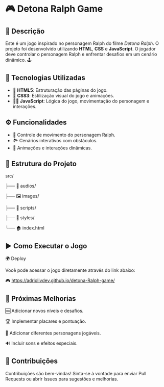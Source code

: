 # 🎮 Detona Ralph Game

## 📝 Descrição
Este é um jogo inspirado no personagem Ralph do filme *Detona Ralph*. O projeto foi desenvolvido utilizando **HTML**, **CSS** e **JavaScript**. O jogador deve controlar o personagem Ralph e enfrentar desafios em um cenário dinâmico. 🕹️

## 🚀 Tecnologias Utilizadas
- 🧱 **HTML5**: Estruturação das páginas do jogo.
- 🎨 **CSS3**: Estilização visual do jogo e animações.
- 🧑‍💻 **JavaScript**: Lógica do jogo, movimentação do personagem e interações.

## ⚙️ Funcionalidades
- 👾 Controle de movimento do personagem Ralph.
- 🏞️ Cenários interativos com obstáculos.
- 🎉 Animações e interações dinâmicas.

## 📁 Estrutura do Projeto
src/

├── 🎵 audios/

├── 🖼️ images/

├── 📜 scripts/

├── 🎨 styles/

└── 🏠 index.html

## ▶️ Como Executar o Jogo
🌍 Deploy

Você pode acessar o jogo diretamente através do link abaixo:

🎮 https://adriolivdev.github.io/detona-Ralph-game/

## 🚧 Próximas Melhorias

🆕 Adicionar novos níveis e desafios.

🏆 Implementar placares e pontuação.

👥 Adicionar diferentes personagens jogáveis.

🔊 Incluir sons e efeitos especiais.

## 🤝 Contribuições
Contribuições são bem-vindas! Sinta-se à vontade para enviar Pull Requests ou abrir Issues para sugestões e melhorias.
